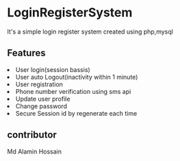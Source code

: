 # LoginRegisterSystem
<p>It's a simple login register system created using php,mysql</p>
<h2>Features</h2>
<li>
  User login(session bassis)
</li>
<li>
  User auto Logout(inactivity within 1 minute)
</li>
<li>
  User registration
</li>
<li>Phone number verification using sms api</li>  
<li>
  Update user profile
</li>
<li>
  Change password
</li> 
<li>
  Secure Session id by regenerate each time
</li>
<h2>contributor</h2>
Md Alamin Hossain

